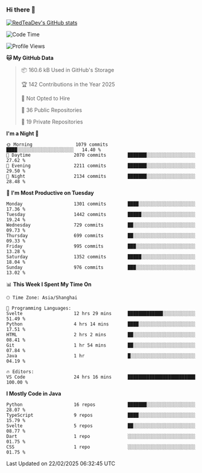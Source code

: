 ### Hi there 👋

<!--
**RedTeaDev/RedTeaDev** is a ✨ _special_ ✨ repository because its `README.md` (this file) appears on your GitHub profile.

Here are some ideas to get you started:

- 🔭 I’m currently working on ...
- 🌱 I’m currently learning ...
- 👯 I’m looking to collaborate on ...
- 🤔 I’m looking for help with ...
- 💬 Ask me about ...
- 📫 How to reach me: ...
- 😄 Pronouns: ...
- ⚡ Fun fact: ...
-->

<!--
[![wakatime](https://wakatime.com/badge/user/6b101ed0-04c0-4490-9283-eb61f2efff96.svg)](https://wakatime.com/@6b101ed0-04c0-4490-9283-eb61f2efff96)
!-->

[![RedTeaDev's GitHub stats](https://github-readme-stats.vercel.app/api?username=RedTeaDev\&include_all_commits=true)](https://github.com/anuraghazra/github-readme-stats)
<!--
[![willianrod's wakatime stats](https://github-readme-stats.vercel.app/api/wakatime?username=RedTeaDev)](https://github.com/anuraghazra/github-readme-stats)
!-->
<!--START_SECTION:waka-->
![Code Time](http://img.shields.io/badge/Code%20Time-3%2C031%20hrs%2023%20mins-blue)

![Profile Views](http://img.shields.io/badge/Profile%20Views-7-blue)

**🐱 My GitHub Data** 

> 📦 160.6 kB Used in GitHub's Storage 
 > 
> 🏆 142 Contributions in the Year 2025
 > 
> 🚫 Not Opted to Hire
 > 
> 📜 36 Public Repositories 
 > 
> 🔑 19 Private Repositories 
 > 
**I'm a Night 🦉** 

```text
🌞 Morning                1079 commits        ████░░░░░░░░░░░░░░░░░░░░░   14.40 % 
🌆 Daytime                2070 commits        ███████░░░░░░░░░░░░░░░░░░   27.62 % 
🌃 Evening                2211 commits        ███████░░░░░░░░░░░░░░░░░░   29.50 % 
🌙 Night                  2134 commits        ███████░░░░░░░░░░░░░░░░░░   28.48 % 
```
📅 **I'm Most Productive on Tuesday** 

```text
Monday                   1301 commits        ████░░░░░░░░░░░░░░░░░░░░░   17.36 % 
Tuesday                  1442 commits        █████░░░░░░░░░░░░░░░░░░░░   19.24 % 
Wednesday                729 commits         ██░░░░░░░░░░░░░░░░░░░░░░░   09.73 % 
Thursday                 699 commits         ██░░░░░░░░░░░░░░░░░░░░░░░   09.33 % 
Friday                   995 commits         ███░░░░░░░░░░░░░░░░░░░░░░   13.28 % 
Saturday                 1352 commits        █████░░░░░░░░░░░░░░░░░░░░   18.04 % 
Sunday                   976 commits         ███░░░░░░░░░░░░░░░░░░░░░░   13.02 % 
```


📊 **This Week I Spent My Time On** 

```text
🕑︎ Time Zone: Asia/Shanghai

💬 Programming Languages: 
Svelte                   12 hrs 29 mins      █████████████░░░░░░░░░░░░   51.49 % 
Python                   4 hrs 14 mins       ████░░░░░░░░░░░░░░░░░░░░░   17.51 % 
HTML                     2 hrs 2 mins        ██░░░░░░░░░░░░░░░░░░░░░░░   08.41 % 
Git                      1 hr 54 mins        ██░░░░░░░░░░░░░░░░░░░░░░░   07.84 % 
Java                     1 hr                █░░░░░░░░░░░░░░░░░░░░░░░░   04.19 % 

🔥 Editors: 
VS Code                  24 hrs 16 mins      █████████████████████████   100.00 % 
```

**I Mostly Code in Java** 

```text
Python                   16 repos            ███████░░░░░░░░░░░░░░░░░░   28.07 % 
TypeScript               9 repos             ████░░░░░░░░░░░░░░░░░░░░░   15.79 % 
Svelte                   5 repos             ██░░░░░░░░░░░░░░░░░░░░░░░   08.77 % 
Dart                     1 repo              ░░░░░░░░░░░░░░░░░░░░░░░░░   01.75 % 
CSS                      1 repo              ░░░░░░░░░░░░░░░░░░░░░░░░░   01.75 % 
```




 Last Updated on 22/02/2025 06:32:45 UTC
<!--END_SECTION:waka-->


